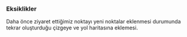 ### Eksiklikler
Daha önce ziyaret ettiğimiz noktayı yeni noktalar eklenmesi durumunda tekrar oluşturduğu çizgeye ve yol haritasına eklemesi.
